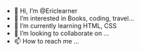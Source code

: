 - 👋 Hi, I’m @Ericlearner
- 👀 I’m interested in Books, coding, travel...
- 🌱 I’m currently learning HTML, CSS
- 💞️ I’m looking to collaborate on ...
- 📫 How to reach me ...

<!---
Ericlearner/Ericlearner is a ✨ special ✨ repository because its `README.md` (this file) appears on your GitHub profile.
You can click the Preview link to take a look at your changes.
--->

